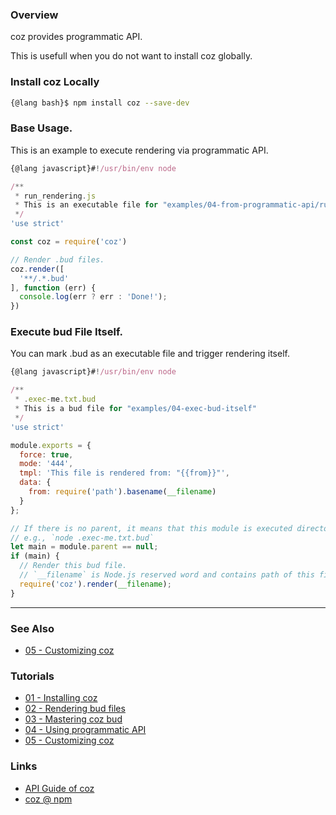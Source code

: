 ### Overview

coz provides programmatic API.

This is usefull when you do not want to install coz globally.

### Install coz Locally

```bash
{@lang bash}$ npm install coz --save-dev
```


### Base Usage.

This is an example to execute rendering via programmatic API.

```javascript
{@lang javascript}#!/usr/bin/env node

/**
 * run_rendering.js
 * This is an executable file for "examples/04-from-programmatic-api/run_rendering.js"
 */
'use strict'

const coz = require('coz')

// Render .bud files.
coz.render([
  '**/.*.bud'
], function (err) {
  console.log(err ? err : 'Done!');
})

```


### Execute bud File Itself.

You can mark .bud as an executable file and trigger rendering itself.


```javascript
{@lang javascript}#!/usr/bin/env node

/**
 * .exec-me.txt.bud
 * This is a bud file for "examples/04-exec-bud-itself"
 */
'use strict'

module.exports = {
  force: true,
  mode: '444',
  tmpl: 'This file is rendered from: "{{from}}"',
  data: {
    from: require('path').basename(__filename)
  }
};

// If there is no parent, it means that this module is executed directory.
// e.g., `node .exec-me.txt.bud`
let main = module.parent == null;
if (main) {
  // Render this bud file.
  // `__filename` is Node.js reserved word and contains path of this file.
  require('coz').render(__filename);
}
```

___

### See Also

<!-- See also start -->

+ [05 - Customizing coz][tutorial_05_customizing_coz_url]

<!-- See also end -->

### Tutorials

<!-- Tutorials start -->

+ [01 - Installing coz][tutorial_01_installing_coz_url]
+ [02 - Rendering bud files][tutorial_02_rendering_bud_files_url]
+ [03 - Mastering coz bud][tutorial_03_mastering_coz_bud_url]
+ [04 - Using programmatic API][tutorial_04_using_programmatic_a_p_i_url]
+ [05 - Customizing coz][tutorial_05_customizing_coz_url]

<!-- Tutorials end -->

### Links

+ [API Guide of coz][my_apiguide_url]
+ [coz @ npm][my_npm_url]

<!-- URLs start -->

[nodejs_url]: http://nodejs.org/
[nodejs_download_url]: https://nodejs.org/download/
[npm_url]: https://www.npmjs.com/
[nvm_url]: https://github.com/creationix/nvm
[my_npm_url]: http://www.npmjs.org/package/coz
[my_apiguide_url]: http://okunishinishi.github.io/coz/apiguide/
[tutorial_01_installing_coz_url]: tutorial-01%20-%20Installing%20coz.html
[tutorial_02_rendering_bud_files_url]: tutorial-02%20-%20Rendering%20bud%20files.html
[tutorial_03_mastering_coz_bud_url]: tutorial-03%20-%20Mastering%20coz%20bud.html
[tutorial_04_using_programmatic_a_p_i_url]: tutorial-04%20-%20Using%20programmatic%20API.html
[tutorial_05_customizing_coz_url]: tutorial-05%20-%20Customizing%20coz.html

<!-- URLs end -->